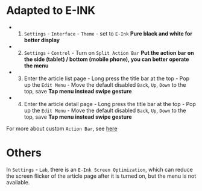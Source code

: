# Adapted to E-INK
- 1. `Settings` - `Interface` - `Theme` - set to `E-Ink` **Pure black and white for better display**
- 2. `Settings` - `Control` - Turn on `Split Action Bar` **Put the action bar on the side (tablet) / bottom (mobile phone), you can better operate the menu**
- 3. Enter the article list page - Long press the title bar at the top - Pop up the `Edit Menu` - Move the default disabled `Back`, `Up`, `Down` to the top, save **Tap menu instead swipe gesture**
- 4. Enter the article detail page - Long press the title bar at the top - Pop up the `Edit Menu` - Move the default disabled `Back`, `Up`, `Down` to the top, save **Tap menu instead swipe gesture**

For more about custom `Action Bar`, see [here](https://github.com/seazon/FeedMe/blob/main/doc/en/customize_menus.md)

# Others
In `Settings` - `Lab`, there is an `E-Ink Screen Optimization`, which can reduce the screen flicker of the article page after it is turned on, but the menu is not available.